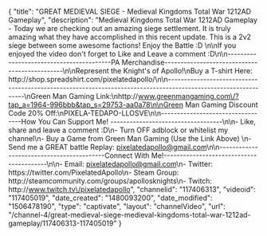 {
    "title": "GREAT MEDIEVAL SIEGE - Medieval Kingdoms Total War 1212AD Gameplay",
    "description": "Medieval Kingdoms Total War 1212AD Gameplay - Today we are checking out an amazing siege settlement.  It is truly amazing what they have accomplished in this recent update.  This is a 2v2 siege between some awesome factions!  Enjoy the Battle :D \n\nIf you enjoyed the video don't forget to Like and Leave a comment :D\n\n-----------------------------------------PA Merchandise----------------------------------------------\n\nRepresent the Knight's of Apollo!\nBuy a T-shirt Here: http:\/\/shop.spreadshirt.com\/pixelatedapollo\/\n\n---------------------------------------------------------------------------------------------------------------\nGreen Man Gaming Link:\nhttp:\/\/www.greenmangaming.com\/?tap_a=1964-996bbb&tap_s=29753-aa0a78\n\nGreen Man Gaming Discount Code 20% Off:\nPIXELA-TEDAPO-LLOSVE\n\n----------------------------------How You Can Support Me! -----------------------------------\n\n- Like, share and leave a comment :D\n- Turn OFF adblock or whitelist my channel\n- Buy a Game from Green Man Gaming (Use the Link Above) \n- Send me a GREAT battle Replay: pixelatedapollo@gmail.com\n\n------------------------------------------Connect With Me!-----------------------------------------\n\n- Email: pixelatedapollo@gmail.com\n- Twitter: https:\/\/twitter.com\/PixelatedApollo\n- Steam Group:  http:\/\/steamcommunity.com\/groups\/apollosknights\n- Twitch: http:\/\/www.twitch.tv\/pixelatedapollo",
    "channelid": "117406313",
    "videoid": "117405019",
    "date_created": "1480093200",
    "date_modified": "1506478190",
    "type": "captivate",
    "layout": "channelVideo",
    "url": "\/channel-4\/great-medieval-siege-medieval-kingdoms-total-war-1212ad-gameplay\/117406313-117405019"
}